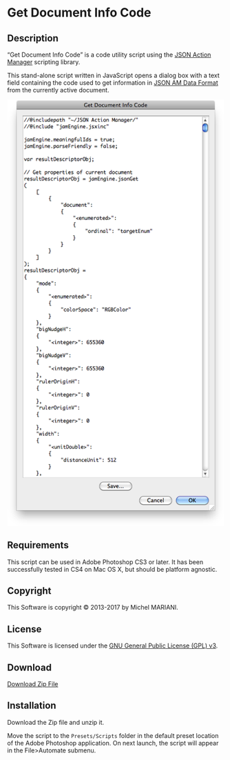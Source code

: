 # Get Document Info Code

## Description

“Get Document Info Code” is a code utility script using the [JSON Action Manager](/JSON-Action-Manager) scripting library.

This stand-alone script written in JavaScript opens a dialog box with a text field containing the code used to get information in [JSON AM Data Format](/JSON-AM-Data-Format) from the currently active document.

![Get Document Info Code Dialog (Mac OS X)](images/Get-Document-Info-Code-Dialog-Mac-OS-X.png)

## Requirements

This script can be used in Adobe Photoshop CS3 or later. It has been successfully tested in CS4 on Mac OS X, but should be platform agnostic.

## Copyright

This Software is copyright © 2013-2017 by Michel MARIANI.

## License

This Software is licensed under the [GNU General Public License (GPL) v3](https://www.gnu.org/licenses/gpl.html).

## Download

[Download Zip File](/Downloads/Get-Document-Info-Code-1.6.zip)

## Installation

Download the Zip file and unzip it.

Move the script to the `Presets/Scripts` folder in the default preset location of the Adobe Photoshop application. On next launch, the script will appear in the File>Automate submenu.
